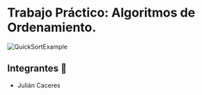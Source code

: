 # Trabajo Práctico: Algoritmos de Ordenamiento.
![QuickSortExample](https://blog.shahadmahmud.com/quicksort/qs3/)
## Integrantes :raising_hand:
- Julián Caceres